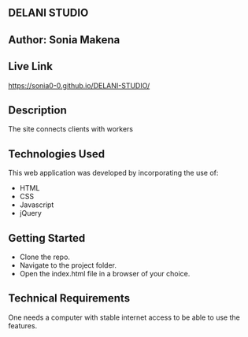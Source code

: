 ## DELANI STUDIO
## Author: Sonia Makena
## Live Link
 https://sonia0-0.github.io/DELANI-STUDIO/
## Description
The site connects clients with workers
## Technologies Used
This web application was developed by incorporating the use of:

* HTML
* CSS
* Javascript
* jQuery
## Getting Started
* Clone the repo.
* Navigate to the project folder.
* Open the index.html file in a browser of your choice.
## Technical Requirements
One needs a computer with stable internet access to be able to use the features.
